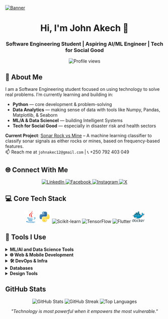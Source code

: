 [![Banner](https://itsm.tools/wp-content/uploads/2023/12/ai-buzzwords.png)](https://itsm.tools)

<h1 align="center">Hi, I'm John Akech 👋</h1>
<h3 align="center">Software Engineering Student | Aspiring AI/ML Engineer | Tech for Social Good</h3>

<p align="center">
  <img src="https://komarev.com/ghpvc/?username=john-akech&label=Profile%20Views&color=0e75b6&style=flat" alt="Profile views" />
</p>


## 🚀 About Me

I am a Software Engineering student focused on using technology to solve real problems. I’m currently learning and building in:

- **Python** — core development & problem-solving  
- **Data Analytics** — making sense of data with tools like Numpy, Pandas, Matplotlib, & Seaborn  
- **ML/A & Data ScienceI** — building Intelligent Systems  
- **Tech for Social Good** — especially in disaster risk and health sectors  

**Current Project**: [Sonar Rock vs Mine](https://github.com/John-Akech/Sonar-Rock-vs-Mine-Classifier) – A machine learning classifier to classify sonar signals as either rocks or mines, based on frequency-based features.  
📫 Reach me at `johnakec12@gmail.com` | 📞 +250 792 403 049


## 🌐 Connect With Me

<p align="center">
  <a href="https://www.linkedin.com/in/john-akech" target="_blank">
    <img src="https://raw.githubusercontent.com/rahuldkjain/github-profile-readme-generator/master/src/images/icons/Social/linked-in-alt.svg" alt="LinkedIn" height="30" width="40" />
  </a>
  <a href="https://fb.com/the.lord.aroma" target="_blank">
    <img src="https://raw.githubusercontent.com/rahuldkjain/github-profile-readme-generator/master/src/images/icons/Social/facebook.svg" alt="Facebook" height="30" width="40" />
  </a>
  <a href="https://instagram.com/the.lord.aroma" target="_blank">
    <img src="https://raw.githubusercontent.com/rahuldkjain/github-profile-readme-generator/master/src/images/icons/Social/instagram.svg" alt="Instagram" height="30" width="40" />
  </a>
  <a href="https://x.com/john_akech_" target="_blank">
    <img src="https://img.freepik.com/free-vector/new-2023-twitter-logo-x-icon-design_1017-45418.jpg?size=338&ext=jpg" alt="X" height="30" width="40" />
  </a>
</p>


## 💻 Core Tech Stack

<p align="center">
  <img src="https://raw.githubusercontent.com/devicons/devicon/master/icons/java/java-original.svg" alt="Java" width="40" height="40"/>
  <img src="https://raw.githubusercontent.com/devicons/devicon/master/icons/python/python-original.svg" alt="Python" width="40" height="40"/>
  <img src="https://upload.wikimedia.org/wikipedia/commons/0/05/Scikit_learn_logo_small.svg" alt="Scikit-learn" width="40" height="40"/>
  <img src="https://www.vectorlogo.zone/logos/tensorflow/tensorflow-icon.svg" alt="TensorFlow" width="40" height="40"/>
  <img src="https://www.vectorlogo.zone/logos/flutterio/flutterio-icon.svg" alt="Flutter" width="40" height="40"/>
  <img src="https://raw.githubusercontent.com/devicons/devicon/master/icons/docker/docker-original-wordmark.svg" alt="Docker" width="40" height="40"/>
</p>


## 🧰 Tools I Use

<details>
  <summary><strong>ML/AI and Data Science Tools</strong></summary>
  <p align="center">
    <img src="https://raw.githubusercontent.com/devicons/devicon/master/icons/pandas/pandas-original.svg" width="40" height="40"/>
    <img src="https://raw.githubusercontent.com/mwaskom/seaborn/master/doc/_static/logo-mark-lightbg.svg" width="40" height="40"/>
    <img src="https://www.vectorlogo.zone/logos/pytorch/pytorch-icon.svg" width="40" height="40"/>
  </p>
</details>

<details>
  <summary><strong>🌐 Web & Mobile Development</strong></summary>
  <p align="center">
    <img src="https://raw.githubusercontent.com/devicons/devicon/master/icons/html5/html5-original-wordmark.svg" width="40" height="40"/>
    <img src="https://raw.githubusercontent.com/devicons/devicon/master/icons/css3/css3-original-wordmark.svg" width="40" height="40"/>
    <img src="https://raw.githubusercontent.com/devicons/devicon/master/icons/typescript/typescript-original.svg" width="40" height="40"/>
    <img src="https://raw.githubusercontent.com/devicons/devicon/master/icons/vuejs/vuejs-original-wordmark.svg" width="40" height="40"/>
    <img src="https://www.vectorlogo.zone/logos/dartlang/dartlang-icon.svg" width="40" height="40"/>
  </p>
</details>

<details>
  <summary><strong>🛠️ DevOps & Infra</strong></summary>
  <p align="center">
    <img src="https://www.vectorlogo.zone/logos/kubernetes/kubernetes-icon.svg" width="40" height="40"/>
    <img src="https://www.vectorlogo.zone/logos/vagrantup/vagrantup-icon.svg" width="40" height="40"/>
    <img src="https://www.vectorlogo.zone/logos/virtualbox/virtualbox-icon.svg" width="40" height="40"/>
  </p>
</details>

<details>
  <summary><strong>Databases</strong></summary>
  <p align="center">
    <img src="https://raw.githubusercontent.com/devicons/devicon/master/icons/mongodb/mongodb-original-wordmark.svg" width="40" height="40"/>
    <img src="https://raw.githubusercontent.com/devicons/devicon/master/icons/mysql/mysql-original-wordmark.svg" width="40" height="40"/>
    <img src="https://raw.githubusercontent.com/devicons/devicon/master/icons/postgresql/postgresql-original-wordmark.svg" width="40" height="40"/>
    <img src="https://www.vectorlogo.zone/logos/sqlite/sqlite-icon.svg" width="40" height="40"/>
  </p>
</details>

<details>
  <summary><strong>Design Tools</strong></summary>
  <p align="center">
    <img src="https://www.vectorlogo.zone/logos/figma/figma-icon.svg" width="40" height="40"/>
    <img src="https://www.vectorlogo.zone/logos/adobe_illustrator/adobe_illustrator-icon.svg" width="40" height="40"/>
    <img src="https://raw.githubusercontent.com/devicons/devicon/master/icons/photoshop/photoshop-line.svg" width="40" height="40"/>
  </p>
</details>

## GitHub Stats

<p align="center">
  <img src="https://github-readme-stats.vercel.app/api?username=john-akech&show_icons=true&locale=en" alt="GitHub Stats" />
  <img src="https://streak-stats.demolab.com?user=john-akech&theme=default" alt="GitHub Streak" />
  <img src="https://github-readme-stats.vercel.app/api/top-langs/?username=john-akech&layout=compact" alt="Top Languages" />
</p>

<p align="center">
  <em>"Technology is most powerful when it empowers the most vulnerable."</em>
</p>
